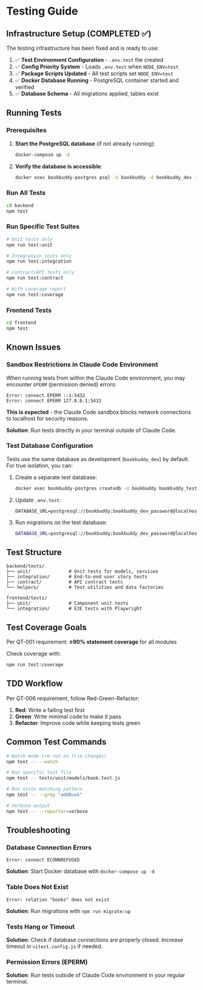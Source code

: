 # Testing Guide

## Infrastructure Setup (COMPLETED ✅)

The testing infrastructure has been fixed and is ready to use:

1. ✅ **Test Environment Configuration** - `.env.test` file created
2. ✅ **Config Priority System** - Loads `.env.test` when `NODE_ENV=test`
3. ✅ **Package Scripts Updated** - All test scripts set `NODE_ENV=test`
4. ✅ **Docker Database Running** - PostgreSQL container started and verified
5. ✅ **Database Schema** - All migrations applied, tables exist

## Running Tests

### Prerequisites

1. **Start the PostgreSQL database** (if not already running):
   ```bash
   docker-compose up -d
   ```

2. **Verify the database is accessible**:
   ```bash
   docker exec bookbuddy-postgres psql -U bookbuddy -d bookbuddy_dev -c "\dt"
   ```

### Run All Tests

```bash
cd backend
npm test
```

### Run Specific Test Suites

```bash
# Unit tests only
npm run test:unit

# Integration tests only
npm run test:integration

# Contract/API tests only
npm run test:contract

# With coverage report
npm run test:coverage
```

### Frontend Tests

```bash
cd frontend
npm test
```

## Known Issues

### Sandbox Restrictions in Claude Code Environment

When running tests from within the Claude Code environment, you may encounter `EPERM` (permission denied) errors:

```
Error: connect EPERM ::1:5432
Error: connect EPERM 127.0.0.1:5432
```

**This is expected** - the Claude Code sandbox blocks network connections to localhost for security reasons.

**Solution**: Run tests directly in your terminal outside of Claude Code.

### Test Database Configuration

Tests use the same database as development (`bookbuddy_dev`) by default. For true isolation, you can:

1. Create a separate test database:
   ```bash
   docker exec bookbuddy-postgres createdb -U bookbuddy bookbuddy_test
   ```

2. Update `.env.test`:
   ```
   DATABASE_URL=postgresql://bookbuddy:bookbuddy_dev_password@localhost:5432/bookbuddy_test
   ```

3. Run migrations on the test database:
   ```bash
   DATABASE_URL=postgresql://bookbuddy:bookbuddy_dev_password@localhost:5432/bookbuddy_test npm run migrate:up
   ```

## Test Structure

```
backend/tests/
├── unit/              # Unit tests for models, services
├── integration/       # End-to-end user story tests
├── contract/          # API contract tests
└── helpers/           # Test utilities and data factories

frontend/tests/
├── unit/              # Component unit tests
└── integration/       # E2E tests with Playwright
```

## Test Coverage Goals

Per QT-001 requirement: **≥90% statement coverage** for all modules

Check coverage with:
```bash
npm run test:coverage
```

## TDD Workflow

Per QT-006 requirement, follow Red-Green-Refactor:

1. **Red**: Write a failing test first
2. **Green**: Write minimal code to make it pass
3. **Refactor**: Improve code while keeping tests green

## Common Test Commands

```bash
# Watch mode (re-run on file changes)
npm test -- --watch

# Run specific test file
npm test -- tests/unit/models/book.test.js

# Run tests matching pattern
npm test -- --grep "addBook"

# Verbose output
npm test -- --reporter=verbose
```

## Troubleshooting

### Database Connection Errors

```
Error: connect ECONNREFUSED
```

**Solution**: Start Docker database with `docker-compose up -d`

### Table Does Not Exist

```
Error: relation "books" does not exist
```

**Solution**: Run migrations with `npm run migrate:up`

### Tests Hang or Timeout

**Solution**: Check if database connections are properly closed. Increase timeout in `vitest.config.js` if needed.

### Permission Errors (EPERM)

**Solution**: Run tests outside of Claude Code environment in your regular terminal.
